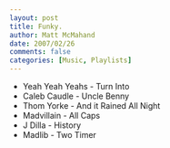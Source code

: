 ```yaml
---
layout: post
title: Funky.
author: Matt McMahand
date: 2007/02/26
comments: false
categories: [Music, Playlists]
---
```


<ul>
<li>Yeah Yeah Yeahs - Turn Into</li>
<li>Caleb Caudle - Uncle Benny</li>
<li>Thom Yorke - And it Rained All Night</li>
<li>Madvillain - All Caps</li>
<li>J Dilla - History</li>
<li>Madlib - Two Timer</li></ul>
